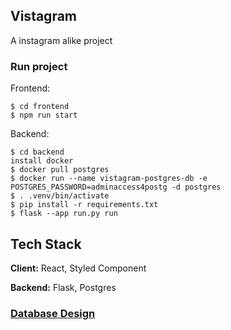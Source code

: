 ## Vistagram

A instagram alike project

### Run project

Frontend:

```
$ cd frontend
$ npm run start
```

Backend:

```
$ cd backend
install docker
$ docker pull postgres
$ docker run --name vistagram-postgres-db -e POSTGRES_PASSWORD=adminaccess4postg -d postgres
$ . .venv/bin/activate
$ pip install -r requirements.txt
$ flask --app run.py run

```

## Tech Stack

**Client:** React, Styled Component

**Backend:** Flask, Postgres

### [Database Design](https://dbdiagram.io/d/Vistagram_database_design-689825d8dd90d178653c456f)
